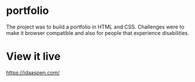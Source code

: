 # portfolio

The project was to build a portfolio in HTML and CSS.
Challenges were to make it browser compatible and also for people that experience disabilities.

# View it live

https://idaaspen.com/
